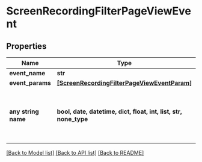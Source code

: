 # ScreenRecordingFilterPageViewEvent


## Properties
Name | Type | Description | Notes
------------ | ------------- | ------------- | -------------
**event_name** | **str** |  | [optional] 
**event_params** | [**[ScreenRecordingFilterPageViewEventParam]**](ScreenRecordingFilterPageViewEventParam.md) |  | [optional] 
**any string name** | **bool, date, datetime, dict, float, int, list, str, none_type** | any string name can be used but the value must be the correct type | [optional]

[[Back to Model list]](../README.md#documentation-for-models) [[Back to API list]](../README.md#documentation-for-api-endpoints) [[Back to README]](../README.md)


